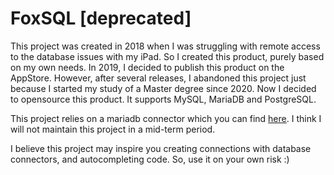 # FoxSQL [deprecated]
This project was created in 2018 when I was struggling with remote access to the database issues with my iPad. So I created this product, purely based on my own needs. In 2019, I decided to publish this product on the AppStore. However, after several releases, I abandoned this project just because I started my study of a Master degree since 2020. Now I decided to opensource this product. It supports MySQL, MariaDB and PostgreSQL.

This project relies on a mariadb connector which you can find [here](https://github.com/zachgenius/mariadb-connector-c-ios-macos). I think I will not maintain this project in a mid-term period. 

I believe this project may inspire you creating connections with database connectors, and autocompleting code. So, use it on your own risk :)

